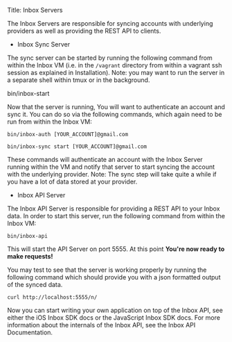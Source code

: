 Title:   Inbox Servers

The Inbox Servers are responsible for syncing accounts with underlying providers as well as providing the REST API to clients.

* Inbox Sync Server

The sync server can be started by running the following command from within the Inbox VM (i.e. in the `/vagrant` directory from within a vagrant ssh session as explained in Installation). Note: you may want to run the server in a separate shell within tmux or in the background.

   bin/inbox-start

Now that the server is running, You will want to authenticate an account and sync it.  You can do so via the following commands, which again need to be run from within the Inbox VM:


    bin/inbox-auth [YOUR_ACCOUNT]@gmail.com

    bin/inbox-sync start [YOUR_ACCOUNT]@gmail.com

These commands will authenticate an account with the Inbox Server running within the VM and notify that server to start syncing the account with the underlying provider. Note: The sync step will take quite a while if you have a lot of data stored at your provider.

* Inbox API Server

The Inbox API Server is responsible for providing a REST API to your Inbox data. In order to start this server, run the following command from within the Inbox VM:

    bin/inbox-api

This will start the API Server on port 5555. At this point **You're now ready to make requests!**

You may test to see that the server is working properly by running the following command which should provide you with a json formatted output of the synced data.

    curl http://localhost:5555/n/

Now you can start writing your own application on top of the Inbox API, see either the iOS Inbox SDK docs or the JavaScript Inbox SDK docs. For more information about the internals of the Inbox API, see the Inbox API Documentation.

